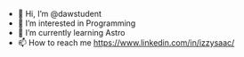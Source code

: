 - 👋 Hi, I’m @dawstudent
- 👀 I’m interested in Programming
- 🌱 I’m currently learning Astro
- 📫 How to reach me https://www.linkedin.com/in/izzysaac/

<!---
dawstudent/dawstudent is a ✨ special ✨ repository because its `README.md` (this file) appears on your GitHub profile.
You can click the Preview link to take a look at your changes.
--->
